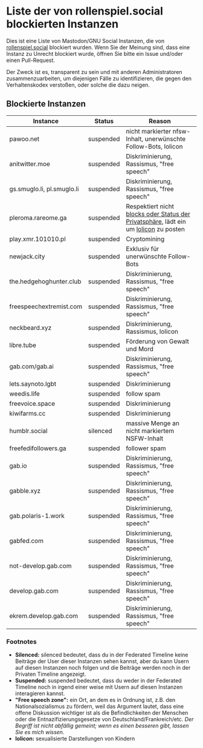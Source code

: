 Liste der von rollenspiel.social blockierten Instanzen
=======

Dies ist eine Liste von Mastodon/GNU Social Instanzen, die von [rollenspiel.social](https://rollenspiel.social) blockiert wurden. Wenn Sie der Meinung sind, dass eine Instanz zu Unrecht blockiert wurde, öffnen Sie bitte ein Issue und/oder einen Pull-Request.

Der Zweck ist es, transparent zu sein und mit anderen Administratoren zusammenzuarbeiten, um diejenigen Fälle zu identifizieren, die gegen den Verhaltenskodex verstoßen, oder solche die dazu neigen.

Blockierte Instanzen
-------
| Instance | Status | Reason |
| ---- | ---- | ---- |
| pawoo.net | suspended | nicht markierter nfsw-Inhalt, unerwünschte Follow-Bots, lolicon |
| anitwitter.moe | suspended | Diskriminierung, Rassismus, "free speech" |
| gs.smuglo.li, pl.smuglo.li  | suspended | Diskriminierung, Rassismus, "free speech" |
| pleroma.rareome.ga | suspended | Respektiert nicht [blocks oder Status der Privatsphäre](https://pleroma.rareome.ga/notice/113524), lädt ein um [lolicon](https://pleroma.rareome.ga/notice/55113) zu posten |
| play.xmr.101010.pl | suspended | Cryptomining |
| newjack.city | suspended | Exklusiv für unerwünschte Follow-Bots |
| the.hedgehoghunter.club | suspended | Diskriminierung, Rassismus, "free speech" |
| freespeechextremist.com | suspended | Diskriminierung, Rassismus, "free speech" |
| neckbeard.xyz | suspended | Diskriminierung, Rassismus, lolicon |
| libre.tube | suspended | Förderung von Gewalt und Mord |
| gab.com/gab.ai | suspended | Diskriminierung, Rassismus, "free speech" |
| lets.saynoto.lgbt | suspended | Diskriminierung |
| weedis.life | suspended | follow spam |
| freevoice.space | suspended | Diskriminierung |
| kiwifarms.cc | suspended | Diskriminierung |
| humblr.social | silenced | massive Menge an nicht markiertem NSFW-Inhalt |
| freefedifollowers.ga | suspended | follower spam |
| gab.io | suspended | Diskriminierung, Rassismus, "free speech" |
| gabble.xyz | suspended | Diskriminierung, Rassismus, "free speech" |
| gab.polaris-1.work | suspended | Diskriminierung, Rassismus, "free speech" |
| gabfed.com | suspended | Diskriminierung, Rassismus, "free speech" |
| not-develop.gab.com | suspended | Diskriminierung, Rassismus, "free speech" |
| develop.gab.com | suspended | Diskriminierung, Rassismus, "free speech" |
| ekrem.develop.gab.com | suspended | Diskriminierung, Rassismus, "free speech" |


### Footnotes

- **Silenced:** silenced bedeutet, dass du in der Federated Timeline keine Beiträge der User dieser Instanzen sehen kannst, aber du kann Usern auf diesen Instanzen noch folgen und die Beiträge werden noch in der Privaten Timeline angezeigt.
- **Suspended:** suspended bedeutet, dass du weder in der Federated Timeline noch in irgend einer weise mit Usern auf diesen Instanzen interagieren kannst.
- **"Free speech zone":** ein Ort, an dem es in Ordnung ist, z.B. den Nationalsozialismus zu fördern, weil das Argument lautet, dass eine offene Diskussion wichtiger ist als die Befindlichkeiten der Menschen oder die Entnazifizierungsgesetze von Deutschland/Frankreich/etc. *Der Begriff ist nicht abfällig gemeint; wenn es einen besseren gibt, lassen Sie es mich wissen.*
- **lolicon:** sexualisierte Darstellungen von Kindern
